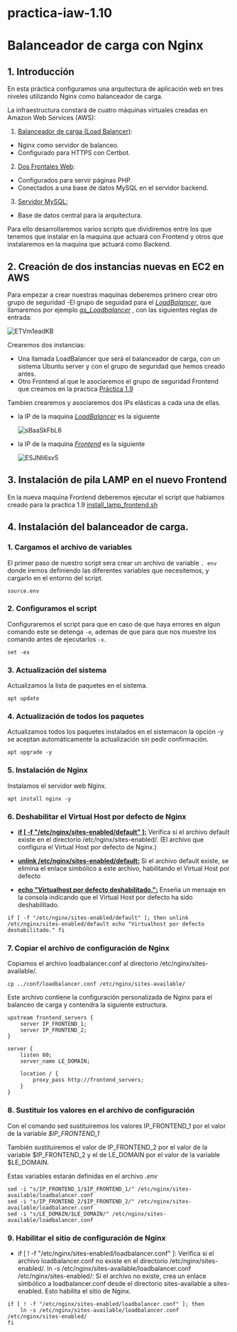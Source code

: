 # practica-iaw-1.10
# Balanceador de carga con Nginx
## 1. Introducción
En esta práctica configuramos una arquitectura de aplicación web en tres niveles utilizando Nginx como balanceador de carga.

La infraestructura constará de cuatro máquinas virtuales creadas en Amazon Web Services (AWS):

1. <ins>Balanceador de carga (Load Balancer)</ins>:
- Nginx como servidor de balanceo.
- Configurado para HTTPS con Certbot.
2. <ins>Dos Frontales Web</ins>:
- Configurados para servir páginas PHP.
- Conectados a una base de datos MySQL en el servidor backend.
3. <ins>Servidor MySQL:</ins>
- Base de datos central para la arquitectura.


Para ello desarrollaremos varios scripts que dividiremos entre los que tenemos que instalar en la maquina que actuará con Frontend y otros que instalaremos en la maquina que actuará como Backend.



## 2. Creación de dos instancias nuevas en EC2 en AWS

Para empezar a crear nuestras maquinas deberemos primero crear otro grupo de seguridad
-El grupo de seguidad para el <ins>*LoadBalancer*</ins>, que llamaremos por ejemplo <ins>*gs_Loadbalancer*</ins> , con las siguientes reglas de entrada: 

  ![ETVm1eadKB](https://github.com/user-attachments/assets/d8ef9e2f-1513-44dd-a89a-032f45248a8b)


Crearemos dos instancias:
- Una llamada LoadBalancer que será el balanceador de carga, con un sistema Ubuntu server y con el grupo de seguridad que hemos creado antes.
- Otro Frontend al que le asociaremos el grupo de seguridad Frontend que creamos en la practica [Práctica 1.9](https://github.com/marinaferb92/practica-iaw-1.9/tree/main)

Tambien crearemos y asociaremos dos IPs elásticas a cada una de ellas.

- la IP de la maquina <ins>*LoadBalancer*</ins> es la siguiente

  ![sBaaSkFbL6](https://github.com/user-attachments/assets/6e0f45d6-07fc-4036-a08a-ceca9600e414)

- la IP de la maquina <ins>*Frontend*</ins> es la siguiente

  ![ESJNli6sv5](https://github.com/user-attachments/assets/6d6ec5f4-4a99-467a-97e5-5d994f676341)



## 3. Instalación de pila LAMP en el nuevo Frontend

En la nueva maquina Frontend deberemos ejecutar el script que habiamos creado para la practica 1.9 [install_lamp_frontend.sh](https://github.com/marinaferb92/practica-iaw-1.9/blob/0d65a1954498b7fb4e5bb7d673ec30ec078b2fac/scripts/install_lamp_frontend.sh)


## 4. Instalación del balanceador de carga.

### 1. Cargamos el archivo de variables
El primer paso de nuestro script sera crear un archivo de variable ``` . env ``` donde iremos definiendo las diferentes variables que necesitemos, y cargarlo en el entorno del script.

``` source.env ```



### 2. Configuramos el script
   
Configuraremos el script para que en caso de que haya errores en algun comando este se detenga ```-e```, ademas de que para que nos muestre los comando antes de ejecutarlos ```-x```.

``` set -ex ```


### 3. Actualización del sistema

Actualizamos la lista de paquetes en el sistema.

````
apt update
````


### 4. Actualización de todos los paquetes

Actualizamos todos los paquetes instalados en el sistemacon la opción -y se aceptan automáticamente la actualización sin pedir confirmación.

``
apt upgrade -y
``


### 5. Instalación de Nginx

Instalamos el servidor web Nginx.

``
apt install nginx -y
``


### 6. Deshabilitar el Virtual Host por defecto de Nginx

- <ins>**if [ -f "/etc/nginx/sites-enabled/default" ]:**</ins> Verifica si el archivo default existe en el directorio /etc/nginx/sites-enabled/. (El archivo que configura el Virtual Host por defecto de Nginx.)
  
- <ins>**unlink /etc/nginx/sites-enabled/default:**</ins> Si el archivo default existe, se elimina el enlace simbólico a este archivo, habilitando el Virtual Host por defecto

- <ins>**echo "Virtualhost por defecto deshabilitado.":**</ins> Enseña un mensaje en la consola indicando que el Virtual Host por defecto ha sido deshabilitado.

``
if [ -f "/etc/nginx/sites-enabled/default" ]; then
    unlink /etc/nginx/sites-enabled/default
    echo "Virtualhost por defecto deshabilitado."
fi
``


### 7. Copiar el archivo de configuración de Nginx

Copiamos el archivo loadbalancer.conf al directorio /etc/nginx/sites-available/. 

``
cp ../conf/loadbalancer.conf /etc/nginx/sites-available/
``

Este archivo contiene la configuración personalizada de Nginx para el balanceo de carga y contendra la siguiente estructura.

````
upstream frontend_servers {
    server IP_FRONTEND_1;
    server IP_FRONTEND_2;
}

server {
    listen 80;
    server_name LE_DOMAIN;

    location / {
        proxy_pass http://frontend_servers;
    }
}
````



### 8. Sustituir los valores en el archivo de configuración

Con el comando sed sustituiremos los valores IP_FRONTEND_1 por el valor de la variable *$IP_FRONTEND_1*

También sustituiremos el valor de IP_FRONTEND_2 por el valor de la variable $IP_FRONTEND_2 y el de LE_DOMAIN por el valor de la variable $LE_DOMAIN.

Estas variables estarán definidas en el archivo *.env*

````
sed -i "s/IP_FRONTEND_1/$IP_FRONTEND_1/" /etc/nginx/sites-available/loadbalancer.conf
sed -i "s/IP_FRONTEND_2/$IP_FRONTEND_2/" /etc/nginx/sites-available/loadbalancer.conf
sed -i "s/LE_DOMAIN/$LE_DOMAIN/" /etc/nginx/sites-available/loadbalancer.conf
````



### 9. Habilitar el sitio de configuración de Nginx

- if [ ! -f "/etc/nginx/sites-enabled/loadbalancer.conf" ]: Verifica si el archivo loadbalancer.conf no existe en el directorio /etc/nginx/sites-enabled/.
ln -s /etc/nginx/sites-available/loadbalancer.conf /etc/nginx/sites-enabled/: Si el archivo no existe, crea un enlace simbólico a loadbalancer.conf desde el directorio sites-available a sites-enabled. Esto habilita el sitio de Nginx.
````
if [ ! -f "/etc/nginx/sites-enabled/loadbalancer.conf" ]; then
    ln -s /etc/nginx/sites-available/loadbalancer.conf /etc/nginx/sites-enabled/
fi
````















